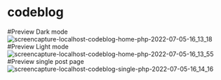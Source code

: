 # codeblog
#Preview Dark mode
![screencapture-localhost-codeblog-home-php-2022-07-05-16_13_18](https://user-images.githubusercontent.com/52672268/177306026-4c4d1d8f-7192-499c-92b8-f4b7db13fa2b.png)
#Preview Light mode
![screencapture-localhost-codeblog-home-php-2022-07-05-16_13_55](https://user-images.githubusercontent.com/52672268/177306112-e174c2e9-3013-4a6c-88b6-81e184d5c503.png)
#Preview single post page
![screencapture-localhost-codeblog-single-php-2022-07-05-16_14_16](https://user-images.githubusercontent.com/52672268/177306225-0d4f98a9-63c8-4667-9a09-ae4b485c59e3.png)
